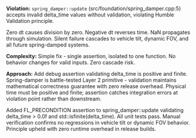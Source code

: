 <!-- BEGIN: SELECT/PLAN -->
**Violation:** `spring_damper::update` (src/foundation/spring_damper.cpp:5) accepts invalid delta_time values without validation, violating Humble Validation principle.

Zero dt causes division by zero. Negative dt reverses time. NaN propagates through simulation. Silent failure cascades to vehicle tilt, dynamic FOV, and all future spring-damped systems.

**Complexity:** Simple fix - single assertion, isolated to one function. No behavior changes for valid inputs. Zero cascade risk.

**Approach:** Add debug assertion validating delta_time is positive and finite. Spring-damper is battle-tested Layer 2 primitive - validation maintains mathematical correctness guarantee with zero release overhead. Physical time must be positive and finite; assertion catches integration errors at violation point rather than downstream.
<!-- END: SELECT/PLAN -->

<!-- BEGIN: REFINE/COMPLETED -->
Added FL_PRECONDITION assertion to spring_damper::update validating delta_time > 0.0f and std::isfinite(delta_time). All unit tests pass. Manual verification confirms no regressions in vehicle tilt or dynamic FOV behavior. Principle upheld with zero runtime overhead in release builds.
<!-- END: REFINE/COMPLETED -->
